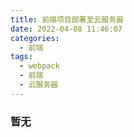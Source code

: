 ```yaml
---
title: 前端项目部署至云服务器
date: 2022-04-08 11:46:07
categories:
  - 前端
tags:
  - webpack
  - 前端
  - 云服务器
---
```


### 暂无
